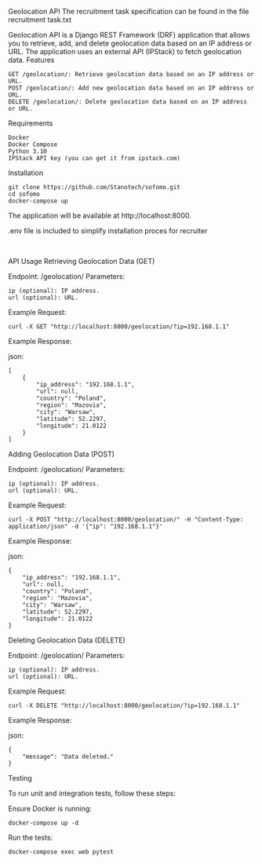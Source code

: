 Geolocation API
The recruitment task specification can be found in the file recruitment task.txt

Geolocation API is a Django REST Framework (DRF) application that allows you to retrieve, add, and delete geolocation data based on an IP address or URL. The application uses an external API (IPStack) to fetch geolocation data.
Features

    GET /geolocation/: Retrieve geolocation data based on an IP address or URL.
    POST /geolocation/: Add new geolocation data based on an IP address or URL.
    DELETE /geolocation/: Delete geolocation data based on an IP address or URL.

Requirements

    Docker
    Docker Compose
    Python 3.10
    IPStack API key (you can get it from ipstack.com)

Installation

    git clone https://github.com/Stanotech/sofomo.git
    cd sofomo
    docker-compose up

The application will be available at http://localhost:8000.

    
.env file is included to simplify installation proces for recruiter

<br>

API Usage
Retrieving Geolocation Data (GET)

Endpoint: /geolocation/
Parameters:

    ip (optional): IP address.
    url (optional): URL.

Example Request:


    curl -X GET "http://localhost:8000/geolocation/?ip=192.168.1.1"

Example Response:

json:

    [
        {
            "ip_address": "192.168.1.1",
            "url": null,
            "country": "Poland",
            "region": "Mazovia",
            "city": "Warsaw",
            "latitude": 52.2297,
            "longitude": 21.0122
        }
    ]

Adding Geolocation Data (POST)

Endpoint: /geolocation/
Parameters:

    ip (optional): IP address.
    url (optional): URL.

Example Request:

    curl -X POST "http://localhost:8000/geolocation/" -H "Content-Type: application/json" -d '{"ip": "192.168.1.1"}'

Example Response:

json:

    {
        "ip_address": "192.168.1.1",
        "url": null,
        "country": "Poland",
        "region": "Mazovia",
        "city": "Warsaw",
        "latitude": 52.2297,
        "longitude": 21.0122
    }

Deleting Geolocation Data (DELETE)

Endpoint: /geolocation/
Parameters:

    ip (optional): IP address.
    url (optional): URL.

Example Request:

    curl -X DELETE "http://localhost:8000/geolocation/?ip=192.168.1.1"

Example Response:

json:

    {
        "message": "Data deleted."
    }

Testing

To run unit and integration tests, follow these steps:

Ensure Docker is running:

    docker-compose up -d

Run the tests:

    docker-compose exec web pytest
